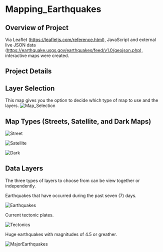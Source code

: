 # Mapping_Earthquakes

## Overview of Project

Via Leaflet (https://leafletjs.com/reference.html), JavaScript and external live JSON data (https://earthquake.usgs.gov/earthquakes/feed/v1.0/geojson.php), interactive maps were created.

## Project Details

## Layer Selection

This map gives you the option to decide which type of map to use and the layers.
![Map_Selection](https://user-images.githubusercontent.com/84817579/190553737-9eb5fd8d-ba42-48e0-81f7-533cd34923c0.png)

## Map Types (Streets, Satellite, and Dark Maps)

![Street](https://user-images.githubusercontent.com/84817579/190554260-817c1b0e-8b61-4bd6-b1e0-e33a45864ea8.png)

![Satellite](https://user-images.githubusercontent.com/84817579/190554362-43773eec-3111-447c-94e0-5cec416a035d.png)


![Dark](https://user-images.githubusercontent.com/84817579/190554368-1d82d373-ddfd-4549-b8e0-abd8a42868d3.png)

## Data Layers

The three types of layers to choose from can be view together or independently. 

Earthquakes that have occurred during the past seven (7) days.

![Earthquakes](https://user-images.githubusercontent.com/84817579/190558301-e783bf15-9faf-47b9-ab98-f420bad8a56a.png)

Current tectonic plates.

![Tectonics](https://user-images.githubusercontent.com/84817579/190558529-e6bed358-b737-47a0-a378-c7276b2f1dbc.png)

Huge earthquakes with magnitudes of 4.5 or greather.

![MajorEarthquakes](https://user-images.githubusercontent.com/84817579/190558720-ce9e4717-15a1-4542-aa5f-4684488557b6.png)
